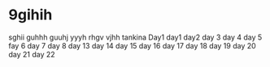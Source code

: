 # 9gihih
sghii
guhhh
guuhj
yyyh
rhgv
vjhh
tankina
Day1
day1
day2
day 3
day 4
day 5
fay 6
day 7
day 8
day 13
day 14
day 15
day 16
day 17
day 18
day 19
day 20
day 21
day 22
